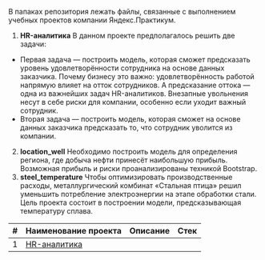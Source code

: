 В папаках репозитория лежать файлы, связанные с выполнением учебных проектов компании Яндекс.Практикум.
1. **HR-аналитика**
В данном проекте предполагалось решить две задачи:
- Первая задача — построить модель, которая сможет предсказать уровень удовлетворённости сотрудника на основе данных заказчика. Почему бизнесу это важно: удовлетворённость работой напрямую влияет на отток сотрудников. А предсказание оттока — одна из важнейших задач HR-аналитиков. Внезапные увольнения несут в себе риски для компании, особенно если уходит важный сотрудник.
- Вторая задача — построить модель, которая сможет на основе данных заказчика предсказать то, что сотрудник уволится из компании.
2. **location_well**
Необходимо построить модель для определения региона, где добыча нефти принесёт наибольшую прибыль. Возможная прибыль и риски проанализированы техникой Bootstrap.
3. **steel_temperature**
  Чтобы оптимизировать производственные расходы, металлургический комбинат «Стальная птица» решил уменьшить потребление электроэнергии на этапе обработки стали. Цель проекта состоит в построении модели, предсказывающая температуру сплава.


|#|Наименование проекта| Описание|Стек|
|--|-----|-----|-----|
|1|[HR-аналитика](https://github.com/alextsargodunov/practikum_projects/tree/main/HR-аналитика)|
